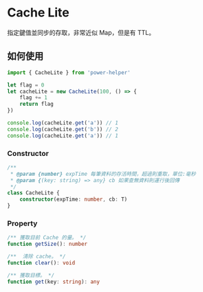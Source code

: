 # Cache Lite

指定鍵值並同步的存取，非常近似 Map，但是有 TTL。

## 如何使用

```ts
import { CacheLite } from 'power-helper'

let flag = 0
let cacheLite = new CacheLite(100, () => {
    flag += 1
    return flag
})

console.log(cacheLite.get('a')) // 1
console.log(cacheLite.get('b')) // 2
console.log(cacheLite.get('a')) // 1
```

### Constructor

```ts
/**
 * @param {number} expTime 每筆資料的存活時間，超過則重取，單位:毫秒
 * @param {(key: string) => any} cb 如果查無資料則運行後回傳
 */
class CacheLite {
    constructor(expTime: number, cb: T)
}
```

### Property

```ts
/** 獲取目前 Cache 的量。 */
function getSize(): number

/**  清除 cache。 */
function clear(): void

/** 獲取目標。 */
function get(key: string): any
```
